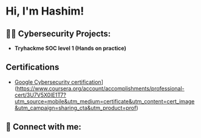 <h1>Hi, I'm Hashim! 

<h2>👨‍💻 Cybersecurity Projects:</h2>

- <b>Tryhackme SOC level 1 (Hands on practice)</b>
 

<h2>Certifications</h2>

- [Google Cybersecurity certification]([)](https://www.coursera.org/account/accomplishments/professional-cert/3U7V5X0IE1T7?utm_source=mobile&utm_medium=certificate&utm_content=cert_image&utm_campaign=sharing_cta&utm_product=prof)

<h2> 🤳 Connect with me:</h2>

